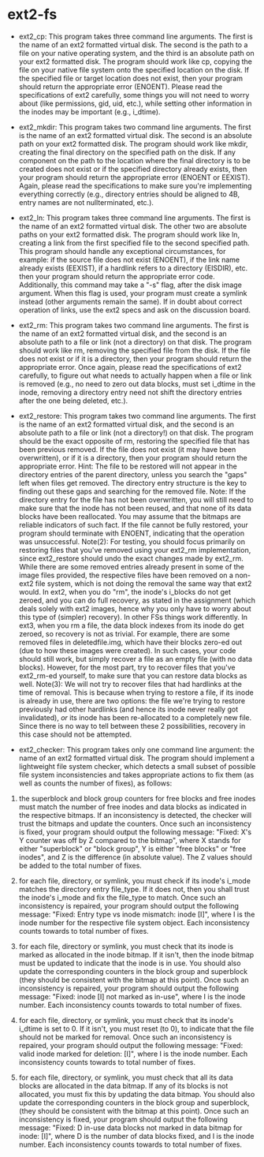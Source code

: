 # ext2-fs

- ext2_cp: This program takes three command line arguments. The first is the name of an ext2
formatted virtual disk. The second is the path to a file on your native operating system, and the third
is an absolute path on your ext2 formatted disk. The program should work like cp, copying the file
on your native file system onto the specified location on the disk. If the specified file or target
location does not exist, then your program should return the appropriate error (ENOENT). Please
read the specifications of ext2 carefully, some things you will not need to worry about (like
permissions, gid, uid, etc.), while setting other information in the inodes may be important (e.g.,
i_dtime).

- ext2_mkdir: This program takes two command line arguments. The first is the name of an ext2
formatted virtual disk. The second is an absolute path on your ext2 formatted disk. The program
should work like mkdir, creating the final directory on the specified path on the disk. If any
component on the path to the location where the final directory is to be created does not exist or if
the specified directory already exists, then your program should return the appropriate error
(ENOENT or EEXIST). Again, please read the specifications to make sure you're implementing
everything correctly (e.g., directory entries should be aligned to 4B, entry names are not nullterminated, etc.).

- ext2_ln: This program takes three command line arguments. The first is the name of an ext2
formatted virtual disk. The other two are absolute paths on your ext2 formatted disk. The program
should work like ln, creating a link from the first specified file to the second specified path. This
program should handle any exceptional circumstances, for example: if the source file does not exist
(ENOENT), if the link name already exists (EEXIST), if a hardlink refers to a directory (EISDIR), etc.
then your program should return the appropriate error code. Additionally, this command may take a
"-s" flag, after the disk image argument. When this flag is used, your program must create a symlink
instead (other arguments remain the same). If in doubt about correct operation of links, use the ext2
specs and ask on the discussion board.

- ext2_rm: This program takes two command line arguments. The first is the name of an ext2
formatted virtual disk, and the second is an absolute path to a file or link (not a directory) on that
disk. The program should work like rm, removing the specified file from the disk. If the file does not
exist or if it is a directory, then your program should return the appropriate error. Once again, please
read the specifications of ext2 carefully, to figure out what needs to actually happen when a file or
link is removed (e.g., no need to zero out data blocks, must set i_dtime in the inode, removing a
directory entry need not shift the directory entries after the one being deleted, etc.).


- ext2_restore: This program takes two command line arguments. The first is the name of an ext2
formatted virtual disk, and the second is an absolute path to a file or link (not a directory!) on that
disk. The program should be the exact opposite of rm, restoring the specified file that has been
previous removed. If the file does not exist (it may have been overwritten), or if it is a directory, then
your program should return the appropriate error.
Hint: The file to be restored will not appear in the directory entries of the parent directory, unless you
search the "gaps" left when files get removed. The directory entry structure is the key to finding out
these gaps and searching for the removed file.
Note: If the directory entry for the file has not been overwritten, you will still need to make sure that
the inode has not been reused, and that none of its data blocks have been reallocated. You may
assume that the bitmaps are reliable indicators of such fact. If the file cannot be fully restored, your
program should terminate with ENOENT, indicating that the operation was unsuccessful.
Note(2): For testing, you should focus primarily on restoring files that you've removed using your
ext2_rm implementation, since ext2_restore should undo the exact changes made by ext2_rm.
While there are some removed entries already present in some of the image files provided, the
respective files have been removed on a non-ext2 file system, which is not doing the removal the
same way that ext2 would. In ext2, when you do "rm", the inode's i_blocks do not get zeroed, and
you can do full recovery, as stated in the assignment (which deals solely with ext2 images, hence
why you only have to worry about this type of (simpler) recovery). In other FSs things work
differently. In ext3, when you rm a file, the data block indexes from its inode do get zeroed, so
recovery is not as trivial. For example, there are some removed files in deletedfile.img, which
have their blocks zero-ed out (due to how these images were created). In such cases, your code
should still work, but simply recover a file as an empty file (with no data blocks). However, for the
most part, try to recover files that you've ext2_rm-ed yourself, to make sure that you can restore
data blocks as well.
Note(3): We will not try to recover files that had hardlinks at the time of removal. This is because
when trying to restore a file, if its inode is already in use, there are two options: the file we're trying
to restore previously had other hardlinks (and hence its inode never really got invalidated), _or_ its
inode has been re-allocated to a completely new file. Since there is no way to tell between these 2
possibilities, recovery in this case should not be attempted.

- ext2_checker: This program takes only one command line argument: the name of an ext2
formatted virtual disk. The program should implement a lightweight file system checker, which
detects a small subset of possible file system inconsistencies and takes appropriate actions to fix
them (as well as counts the number of fixes), as follows:

1. the superblock and block group counters for free blocks and free inodes must match the
number of free inodes and data blocks as indicated in the respective bitmaps. If an
inconsistency is detected, the checker will trust the bitmaps and update the counters. Once
such an inconsistency is fixed, your program should output the following message: "Fixed:
X's Y counter was off by Z compared to the bitmap", where X stands for either "superblock"
or "block group", Y is either "free blocks" or "free inodes", and Z is the difference (in absolute
value). The Z values should be added to the total number of fixes.

2. for each file, directory, or symlink, you must check if its inode's i_mode matches the directory
entry file_type. If it does not, then you shall trust the inode's i_mode and fix the file_type to
match. Once such an inconsistency is repaired, your program should output the following
message: "Fixed: Entry type vs inode mismatch: inode [I]", where I is the inode number for the
respective file system object. Each inconsistency counts towards to total number of fixes.

3. for each file, directory or symlink, you must check that its inode is marked as allocated in the
inode bitmap. If it isn't, then the inode bitmap must be updated to indicate that the inode is in
use. You should also update the corresponding counters in the block group and superblock
(they should be consistent with the bitmap at this point). Once such an inconsistency is
repaired, your program should output the following message: "Fixed: inode [I] not marked as
in-use", where I is the inode number. Each inconsistency counts towards to total number of
fixes.

4. for each file, directory, or symlink, you must check that its inode's i_dtime is set to 0. If it isn't,
you must reset (to 0), to indicate that the file should not be marked for removal. Once such an
inconsistency is repaired, your program should output the following message: "Fixed: valid
inode marked for deletion: [I]", where I is the inode number. Each inconsistency counts
towards to total number of fixes.

5. for each file, directory, or symlink, you must check that all its data blocks are allocated in the
data bitmap. If any of its blocks is not allocated, you must fix this by updating the data
bitmap. You should also update the corresponding counters in the block group and
superblock, (they should be consistent with the bitmap at this point). Once such an
inconsistency is fixed, your program should output the following message: "Fixed: D in-use
data blocks not marked in data bitmap for inode: [I]", where D is the number of data blocks
fixed, and I is the inode number. Each inconsistency counts towards to total number of fixes.
